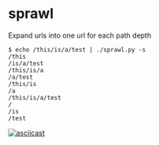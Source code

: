 # sprawl
Expand urls into one url for each path depth

```
$ echo /this/is/a/test | ./sprawl.py -s
/this
/is/a/test
/this/is/a
/a/test
/this/is
/a
/this/is/a/test
/
/is
/test

```
[![asciicast](https://asciinema.org/a/6h2IhU6XwbPBE62xNEh4z3Y8S.png)](https://asciinema.org/a/6h2IhU6XwbPBE62xNEh4z3Y8S)
